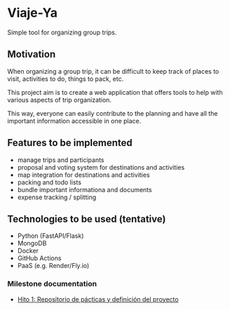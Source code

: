 # Viaje-Ya
Simple tool for organizing group trips.

## Motivation
When organizing a group trip, it can be difficult to keep track of places to visit, activities to do, things to pack, etc.

This project aim is to create a web application that offers tools to help with various aspects of trip organization.

This way, everyone can easily contribute to the planning and have all the important information accessible in one place.

## Features to be implemented
- manage trips and participants
- proposal and voting system for destinations and activities
- map integration for destinations and activities
- packing and todo lists
- bundle important informationa and documents
- expense tracking / splitting

<!-- Tecnologías base: Python (FastAPI/Flask), MongoDB, Docker, GitHub Actions, PaaS (Render/Fly.io). -->
## Technologies to be used (tentative)
- Python (FastAPI/Flask)
- MongoDB
- Docker
- GitHub Actions
- PaaS (e.g. Render/Fly.io)

### Milestone documentation
- [Hito 1: Repositorio de pácticas y definición del proyecto](docs-milestones/H1.md)